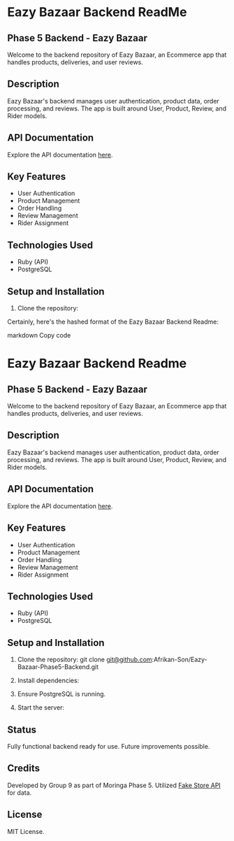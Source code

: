 # Eazy Bazaar Backend ReadMe

## Phase 5 Backend - Eazy Bazaar

Welcome to the backend repository of Eazy Bazaar, an Ecommerce app that handles products, deliveries, and user reviews.

## Description

Eazy Bazaar's backend manages user authentication, product data, order processing, and reviews. The app is built around User, Product, Review, and Rider models.

## API Documentation

Explore the API documentation [here](https://eazy-bazaar-api/docs).

## Key Features

- User Authentication
- Product Management
- Order Handling
- Review Management
- Rider Assignment

## Technologies Used

- Ruby (API)
- PostgreSQL

## Setup and Installation

1. Clone the repository:

Certainly, here's the hashed format of the Eazy Bazaar Backend Readme:

markdown
Copy code
# Eazy Bazaar Backend Readme

## Phase 5 Backend - Eazy Bazaar

Welcome to the backend repository of Eazy Bazaar, an Ecommerce app that handles products, deliveries, and user reviews.

## Description

Eazy Bazaar's backend manages user authentication, product data, order processing, and reviews. The app is built around User, Product, Review, and Rider models.

## API Documentation

Explore the API documentation [here](https://eazy-bazaar-api/docs).

## Key Features

- User Authentication
- Product Management
- Order Handling
- Review Management
- Rider Assignment

## Technologies Used

- Ruby (API)
- PostgreSQL

## Setup and Installation

1. Clone the repository:
git clone git@github.com:Afrikan-Son/Eazy-Bazaar-Phase5-Backend.git

2. Install dependencies:

3. Ensure PostgreSQL is running.

4. Start the server:

## Status

Fully functional backend ready for use. Future improvements possible.

## Credits

Developed by Group 9 as part of Moringa Phase 5. Utilized [Fake Store API](https://github.com/keikaavousi/fake-store-api) for data.

## License

MIT License.

